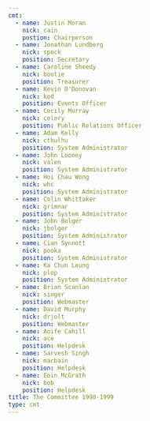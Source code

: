 ```yaml
---
cmt:
  - name: Justin Moran
    nick: cain
    postion: Chairperson
  - name: Jonathan Lundberg
    nick: spock
    position: Secretary
  - name: Caroline Sheedy
    nick: bootie
    position: Treasurer
  - name: Kevin O'Donovan
    nick: kod
    position: Events Officer
  - name: Cecily Murray
    nick: celery
    position: Public Relations Officer
  - name: Adam Kelly
    nick: cthulhu
    position: System Administrator
  - name: John Looney
    nick: valen
    position: System Administrator
  - name: Hoi Chau Wong
    nick: whc
    position: System Administrator
  - name: Colin Whittaker
    nick: grimnar
    position: System Administrator
  - name: John Bolger
    nick: jbolger
    position: System Administrator
  - name: Cian Synnott
    nick: pooka
    position: System Administrator
  - name: Ka Chun Leung
    nick: plop
    position: System Administrator
  - name: Brian Scanlan
    nick: singer
    position: Webmaster
  - name: David Murphy
    nick: drjolt
    position: Webmaster
  - name: Aoife Cahill
    nick: ace
    position: Helpdesk
  - name: Sarvesh Singh
    nick: macbain
    position: Helpdesk
  - name: Eoin McGrath
    nick: bob
    position: Helpdesk
title: The Committee 1998-1999
type: cmt
---
```

